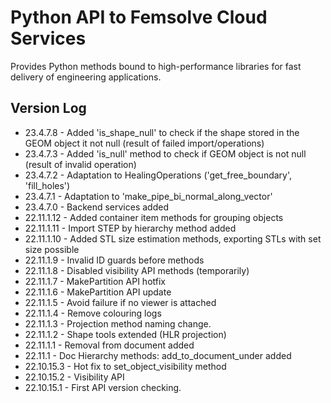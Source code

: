 # Python API to Femsolve Cloud Services
Provides Python methods bound to high-performance libraries for fast delivery of engineering applications.

## Version Log
- 23.4.7.8   - Added 'is_shape_null' to check if the shape stored in the GEOM object it not null (result of failed import/operations)
- 23.4.7.3   - Added 'is_null' method to check if GEOM object is not null (result of invalid operation)
- 23.4.7.2   - Adaptation to HealingOperations ('get_free_boundary', 'fill_holes')
- 23.4.7.1   - Adaptation to 'make_pipe_bi_normal_along_vector'
- 23.4.7.0   - Backend services added
- 22.11.1.12 - Added container item methods for grouping objects
- 22.11.1.11 - Import STEP by hierarchy method added
- 22.11.1.10 - Added STL size estimation methods, exporting STLs with set size possible
- 22.11.1.9  - Invalid ID guards before methods
- 22.11.1.8  - Disabled visibility API methods (temporarily)
- 22.11.1.7  - MakePartition API hotfix
- 22.11.1.6  - MakePartition API update
- 22.11.1.5  - Avoid failure if no viewer is attached
- 22.11.1.4  - Remove colouring logs
- 22.11.1.3  - Projection method naming change.
- 22.11.1.2  - Shape tools extended (HLR projection)
- 22.11.1.1  - Removal from document added 
- 22.11.1    - Doc Hierarchy methods: add_to_document_under added
- 22.10.15.3 - Hot fix to set_object_visibility method
- 22.10.15.2 - Visibility API
- 22.10.15.1 - First API version checking.
